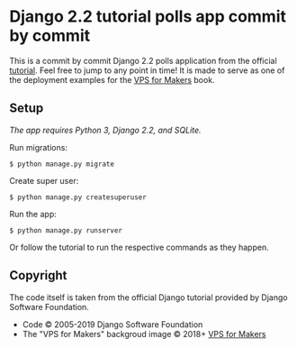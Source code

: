 # Django 2.2 tutorial polls app commit by commit

This is a commit by commit Django 2.2 polls application from the official [tutorial](https://docs.djangoproject.com/en/2.2/intro/tutorial01/). Feel free to jump to any point in time! It is made to serve as one of the deployment examples for the [VPS for Makers](https://vpsformakers.com/) book.

## Setup

*The app requires Python 3, Django 2.2, and SQLite.*

Run migrations:
```
$ python manage.py migrate
```

Create super user:

```
$ python manage.py createsuperuser
```

Run the app:

```
$ python manage.py runserver
```

Or follow the tutorial to run the respective commands as they happen.

## Copyright

The code itself is taken from the official Django tutorial provided by Django Software Foundation.

- Code &copy; 2005-2019 Django Software Foundation
- The "VPS for Makers" backgroud image &copy; 2018+ [VPS for Makers](https://vpsformakers.com/)